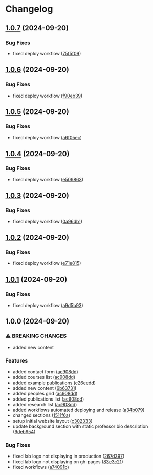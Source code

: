 # Changelog

## [1.0.7](https://github.com/User-Experience-and-Interaction-Design/uxid.ca/compare/v1.0.6...v1.0.7) (2024-09-20)


### Bug Fixes

* fixed deploy workflow ([75f5f09](https://github.com/User-Experience-and-Interaction-Design/uxid.ca/commit/75f5f095859d0ea48c12e90b8f4002304f871e84))

## [1.0.6](https://github.com/User-Experience-and-Interaction-Design/uxid.ca/compare/v1.0.5...v1.0.6) (2024-09-20)


### Bug Fixes

* fixed deploy workflow ([f90eb39](https://github.com/User-Experience-and-Interaction-Design/uxid.ca/commit/f90eb3965b8f03cd80e4b92047771a724646975d))

## [1.0.5](https://github.com/User-Experience-and-Interaction-Design/uxid.ca/compare/v1.0.4...v1.0.5) (2024-09-20)


### Bug Fixes

* fixed deploy workflow ([a6f05ec](https://github.com/User-Experience-and-Interaction-Design/uxid.ca/commit/a6f05ecaffdbc74faa0c62754144a29ca71f1782))

## [1.0.4](https://github.com/User-Experience-and-Interaction-Design/uxid.ca/compare/v1.0.3...v1.0.4) (2024-09-20)


### Bug Fixes

* fixed deploy workflow ([e509863](https://github.com/User-Experience-and-Interaction-Design/uxid.ca/commit/e509863539fb2acbf792c5e9eecfd6ee3d833a43))

## [1.0.3](https://github.com/User-Experience-and-Interaction-Design/uxid.ca/compare/v1.0.2...v1.0.3) (2024-09-20)


### Bug Fixes

* fixed deploy workflow ([0a96db1](https://github.com/User-Experience-and-Interaction-Design/uxid.ca/commit/0a96db15d87fc61918a45b8811b54bf3ce382894))

## [1.0.2](https://github.com/User-Experience-and-Interaction-Design/uxid.ca/compare/v1.0.1...v1.0.2) (2024-09-20)


### Bug Fixes

* fixed deploy workflow ([e71e815](https://github.com/User-Experience-and-Interaction-Design/uxid.ca/commit/e71e8152dcd463ea4efcd1d3a3d7c73ec33b22ff))

## [1.0.1](https://github.com/User-Experience-and-Interaction-Design/uxid.ca/compare/v1.0.0...v1.0.1) (2024-09-20)


### Bug Fixes

* fixed deploy workflow ([a9d5b93](https://github.com/User-Experience-and-Interaction-Design/uxid.ca/commit/a9d5b937a0ffc4f56851cc7102bd42c96d76872f))

## 1.0.0 (2024-09-20)


### ⚠ BREAKING CHANGES

* added new content

### Features

* added contact form ([ac908dd](https://github.com/User-Experience-and-Interaction-Design/uxid.ca/commit/ac908dd9483f016f98de648391f58668993d4792))
* added courses list ([ac908dd](https://github.com/User-Experience-and-Interaction-Design/uxid.ca/commit/ac908dd9483f016f98de648391f58668993d4792))
* added example publications ([c26eedd](https://github.com/User-Experience-and-Interaction-Design/uxid.ca/commit/c26eeddc8a945b4ad54800217ad4fe7a49de39a5))
* added new content ([6b63731](https://github.com/User-Experience-and-Interaction-Design/uxid.ca/commit/6b6373124e91c44111d91758e6dc2d740c79f1d2))
* added peoples grid ([ac908dd](https://github.com/User-Experience-and-Interaction-Design/uxid.ca/commit/ac908dd9483f016f98de648391f58668993d4792))
* added publications list ([ac908dd](https://github.com/User-Experience-and-Interaction-Design/uxid.ca/commit/ac908dd9483f016f98de648391f58668993d4792))
* added research list ([ac908dd](https://github.com/User-Experience-and-Interaction-Design/uxid.ca/commit/ac908dd9483f016f98de648391f58668993d4792))
* added workflows automated deploying and release ([a34b079](https://github.com/User-Experience-and-Interaction-Design/uxid.ca/commit/a34b079066d4cbd7996e36940314513f5999e481))
* changed sections ([1511f6a](https://github.com/User-Experience-and-Interaction-Design/uxid.ca/commit/1511f6a1c035b34a45ee976b9c3426b8e847a5c5))
* setup initial website layout ([c302333](https://github.com/User-Experience-and-Interaction-Design/uxid.ca/commit/c302333ceec41bd35d904c03adec46a9242d0c1a))
* update background section with static professor bio description ([9deb954](https://github.com/User-Experience-and-Interaction-Design/uxid.ca/commit/9deb9547b93eaba357e2f75ef96ee5e3baed69df))


### Bug Fixes

* fixed lab logo not displaying in production ([267d397](https://github.com/User-Experience-and-Interaction-Design/uxid.ca/commit/267d3977ff6c4655769778608b036a77ca3e1f42))
* fixed lab logo not displaying on gh-pages ([83e3c21](https://github.com/User-Experience-and-Interaction-Design/uxid.ca/commit/83e3c213071de4bd9ae9ff5c91368e257a636b02))
* fixed workflows ([a74091b](https://github.com/User-Experience-and-Interaction-Design/uxid.ca/commit/a74091bc021c778775b73cf383db7c5663956c1f))
